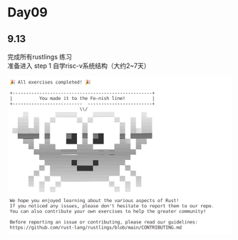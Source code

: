 # Day09

## 9.13  
完成所有rustlings 练习     
准备进入 step 1 自学risc-v系统结构（大约2~7天）  

![完成截图](/photos/day09/day09__00.png)